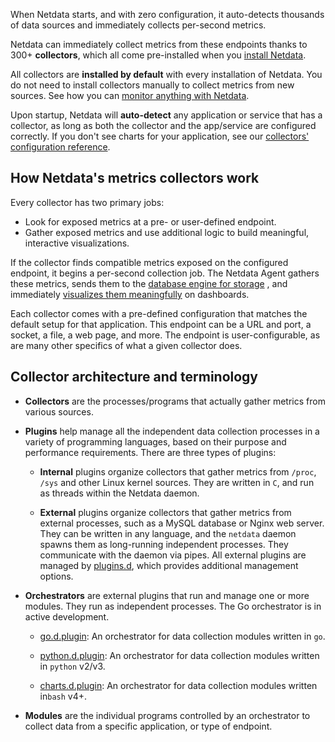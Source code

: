 

When Netdata starts, and with zero configuration, it auto-detects thousands of data sources and immediately collects
per-second metrics.

Netdata can immediately collect metrics from these endpoints thanks to 300+ **collectors**, which all come pre-installed
when you [install Netdata](/docs/agent/packaging/installer).

All collectors are **installed by default** with every installation of Netdata. You do not need to install
collectors manually to collect metrics from new sources.
See how you can [monitor anything with Netdata](/docs/agent/src/collectors/collectors).

Upon startup, Netdata will **auto-detect** any application or service that has a collector, as long as both the collector
and the app/service are configured correctly. If you don't see charts for your application, see
our [collectors' configuration reference](/docs/agent/src/collectors/reference).

## How Netdata's metrics collectors work

Every collector has two primary jobs:

- Look for exposed metrics at a pre- or user-defined endpoint.
- Gather exposed metrics and use additional logic to build meaningful, interactive visualizations.

If the collector finds compatible metrics exposed on the configured endpoint, it begins a per-second collection job. The
Netdata Agent gathers these metrics, sends them to the
[database engine for storage](/docs/agent/netdata-agent/configuration/optimizing-metrics-database/change-metrics-storage)
, and immediately
[visualizes them meaningfully](/docs/dashboards-and-charts/netdata-charts)
on dashboards.

Each collector comes with a pre-defined configuration that matches the default setup for that application. This endpoint
can be a URL and port, a socket, a file, a web page, and more. The endpoint is user-configurable, as are many other
specifics of what a given collector does.

## Collector architecture and terminology

- **Collectors** are the processes/programs that actually gather metrics from various sources.

- **Plugins** help manage all the independent data collection processes in a variety of programming languages, based on
    their purpose  and performance requirements. There are three types of plugins:

  - **Internal** plugins organize collectors that gather metrics from `/proc`, `/sys` and other Linux kernel sources.
        They are written in `C`, and run as threads within the Netdata daemon.

  - **External** plugins organize collectors that gather metrics from external processes, such as a MySQL database or
        Nginx web server. They can be written in any language, and the `netdata` daemon spawns them as long-running
        independent processes. They communicate with the daemon via pipes. All external plugins are managed by
        [plugins.d](/docs/agent/src/plugins.d), which provides additional management options.

- **Orchestrators** are external plugins that run and manage one or more modules. They run as independent processes.
    The Go orchestrator is in active development.

  - [go.d.plugin](/docs/agent/src/go/plugin/go.d): An orchestrator for data
        collection modules written in `go`.

  - [python.d.plugin](/docs/agent/src/collectors/python.d.plugin):
        An orchestrator for data collection modules written in `python` v2/v3.

  - [charts.d.plugin](/docs/agent/src/collectors/charts.d.plugin):
        An orchestrator for data collection modules written in`bash` v4+.

- **Modules** are the individual programs controlled by an orchestrator to collect data from a specific application, or type of endpoint.
